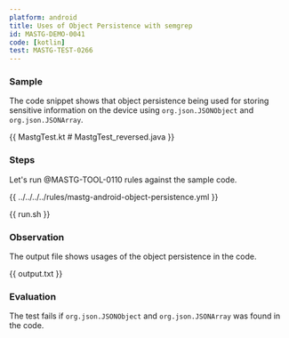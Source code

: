 ```yaml
---
platform: android
title: Uses of Object Persistence with semgrep
id: MASTG-DEMO-0041
code: [kotlin]
test: MASTG-TEST-0266
---
```


### Sample

The code snippet shows that object persistence being used for storing sensitive information on the device using `org.json.JSONObject` and `org.json.JSONArray`.

{{ MastgTest.kt # MastgTest_reversed.java }}

### Steps

Let's run @MASTG-TOOL-0110 rules against the sample code.

{{ ../../../../rules/mastg-android-object-persistence.yml }}

{{ run.sh }}

### Observation

The output file shows usages of the object persistence in the code.

{{ output.txt }}

### Evaluation

The test fails if `org.json.JSONObject` and `org.json.JSONArray` was found in the code.

